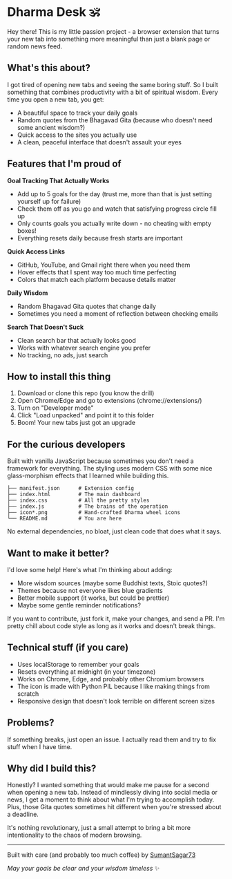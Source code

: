 # Dharma Desk 🕉️

Hey there! This is my little passion project - a browser extension that turns your new tab into something more meaningful than just a blank page or random news feed.

## What's this about?

I got tired of opening new tabs and seeing the same boring stuff. So I built something that combines productivity with a bit of spiritual wisdom. Every time you open a new tab, you get:

- A beautiful space to track your daily goals
- Random quotes from the Bhagavad Gita (because who doesn't need some ancient wisdom?)
- Quick access to the sites you actually use
- A clean, peaceful interface that doesn't assault your eyes

## Features that I'm proud of

**Goal Tracking That Actually Works**
- Add up to 5 goals for the day (trust me, more than that is just setting yourself up for failure)
- Check them off as you go and watch that satisfying progress circle fill up
- Only counts goals you actually write down - no cheating with empty boxes!
- Everything resets daily because fresh starts are important

**Quick Access Links**
- GitHub, YouTube, and Gmail right there when you need them
- Hover effects that I spent way too much time perfecting
- Colors that match each platform because details matter

**Daily Wisdom**
- Random Bhagavad Gita quotes that change daily
- Sometimes you need a moment of reflection between checking emails

**Search That Doesn't Suck**
- Clean search bar that actually looks good
- Works with whatever search engine you prefer
- No tracking, no ads, just search

## How to install this thing

1. Download or clone this repo (you know the drill)
2. Open Chrome/Edge and go to extensions (chrome://extensions/)
3. Turn on "Developer mode" 
4. Click "Load unpacked" and point it to this folder
5. Boom! Your new tabs just got an upgrade

## For the curious developers

Built with vanilla JavaScript because sometimes you don't need a framework for everything. The styling uses modern CSS with some nice glass-morphism effects that I learned while building this.

```
├── manifest.json      # Extension config
├── index.html         # The main dashboard
├── index.css          # All the pretty styles
├── index.js           # The brains of the operation
├── icon*.png          # Hand-crafted Dharma wheel icons
└── README.md          # You are here
```

No external dependencies, no bloat, just clean code that does what it says.

## Want to make it better?

I'd love some help! Here's what I'm thinking about adding:

- More wisdom sources (maybe some Buddhist texts, Stoic quotes?)
- Themes because not everyone likes blue gradients
- Better mobile support (it works, but could be prettier)
- Maybe some gentle reminder notifications?

If you want to contribute, just fork it, make your changes, and send a PR. I'm pretty chill about code style as long as it works and doesn't break things.

## Technical stuff (if you care)

- Uses localStorage to remember your goals
- Resets everything at midnight (in your timezone)
- Works on Chrome, Edge, and probably other Chromium browsers
- The icon is made with Python PIL because I like making things from scratch
- Responsive design that doesn't look terrible on different screen sizes

## Problems?

If something breaks, just open an issue. I actually read them and try to fix stuff when I have time.

## Why did I build this?

Honestly? I wanted something that would make me pause for a second when opening a new tab. Instead of mindlessly diving into social media or news, I get a moment to think about what I'm trying to accomplish today. Plus, those Gita quotes sometimes hit different when you're stressed about a deadline.

It's nothing revolutionary, just a small attempt to bring a bit more intentionality to the chaos of modern browsing.

---

Built with care (and probably too much coffee) by [SumantSagar73](https://github.com/SumantSagar73)

*May your goals be clear and your wisdom timeless* ✨
